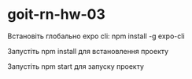 # goit-rn-hw-03

Встановіть глобально expo cli: npm install -g expo-cli

Запустіть npm install для встановлення проекту

Запустіть npm start для запуску проекту
